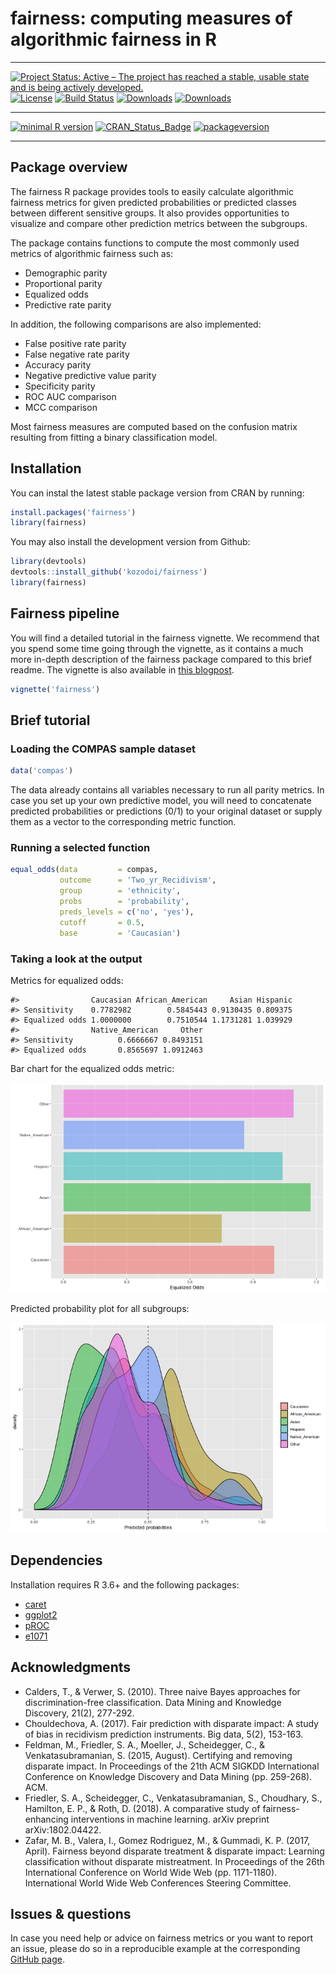 # fairness: computing measures of algorithmic fairness in R

---

[![Project Status: Active – The project has reached a stable, usable state and is being actively developed.](https://www.repostatus.org/badges/latest/active.svg)](https://www.repostatus.org/#active)
[![License](https://img.shields.io/github/license/mashape/apistatus.svg)](http://choosealicense.com/licenses/mit/)
[![Build Status](https://travis-ci.org/kozodoi/Fairness.svg?branch=master)](https://travis-ci.com/kozodoi/Fairness)
[![Downloads](https://cranlogs.r-pkg.org/badges/fairness)](https://cran.rstudio.com/web/packages/fairness/index.html)
[![Downloads](https://cranlogs.r-pkg.org/badges/grand-total/fairness?color=red)](https://cran.rstudio.com/web/packages/fairness/index.html)

---

[![minimal R version](https://img.shields.io/badge/R%3E%3D-3.6.0-6666ff.svg)](https://cran.r-project.org/)
[![CRAN_Status_Badge](https://www.r-pkg.org/badges/version/fairness)](https://www.r-pkg.org/badges/version/fairness)
[![packageversion](https://img.shields.io/badge/Package%20version-1.1.0-orange.svg?style=flat-square)](commits/master)

---

## Package overview

The fairness R package provides tools to easily calculate algorithmic fairness metrics for given predicted probabilities or predicted classes between different sensitive groups. It also provides opportunities to visualize and compare other prediction metrics between the subgroups. 

The package contains functions to compute the most commonly used metrics of algorithmic fairness such as:   

- Demographic parity
- Proportional parity
- Equalized odds
- Predictive rate parity

In addition, the following comparisons are also implemented:    

- False positive rate parity
- False negative rate parity
- Accuracy parity
- Negative predictive value parity
- Specificity parity
- ROC AUC comparison
- MCC comparison

Most fairness measures are computed based on the confusion matrix resulting from fitting a binary classification model.


## Installation

You can instal the latest stable package version from CRAN by running:

```r
install.packages('fairness')
library(fairness)
```

You may also install the development version from Github:

```r
library(devtools)
devtools::install_github('kozodoi/fairness')
library(fairness)
```

## Fairness pipeline

You will find a detailed tutorial in the fairness vignette. We recommend that you spend some time going through the vignette, as it contains a much more in-depth description of the fairness package compared to this brief readme. The vignette is also available in [this blogpost](https://kozodoi.github.io/blog/r/fairness/2019/09/29/fairness-tutorial.html).

```r
vignette('fairness')
```

## Brief tutorial

### Loading the COMPAS sample dataset

```r
data('compas')
```

The data already contains all variables necessary to run all parity metrics. In case you set up your own predictive model, you will need to concatenate predicted probabilities or predictions (0/1) to your original dataset or supply them as a vector to the corresponding metric function.

### Running a selected function

```r
equal_odds(data         = compas, 
           outcome      = 'Two_yr_Recidivism',
           group        = 'ethnicity',
           probs        = 'probability', 
           preds_levels = c('no', 'yes'), 
           cutoff       = 0.5, 
           base         = 'Caucasian')
```

### Taking a look at the output

Metrics for equalized odds:     

```
#>                Caucasian African_American     Asian Hispanic
#> Sensitivity    0.7782982        0.5845443 0.9130435 0.809375
#> Equalized odds 1.0000000        0.7510544 1.1731281 1.039929
#>                Native_American     Other
#> Sensitivity          0.6666667 0.8493151
#> Equalized odds       0.8565697 1.0912463
```

Bar chart for the equalized odds metric:    

![Bar plot](man/figures/Plot_bar.png)


Predicted probability plot for all subgroups:    

![Bar plot](man/figures/Plot_prob.png)


## Dependencies

Installation requires R 3.6+ and the following packages:
- [caret](https://cran.r-project.org/package=caret)
- [ggplot2](https://cran.r-project.org/package=ggplot2)
- [pROC](https://cran.r-project.org/package=pROC)
- [e1071](https://cran.r-project.org/package=e1071g)


## Acknowledgments
- Calders, T., & Verwer, S. (2010). Three naive Bayes approaches for discrimination-free classification. Data Mining and Knowledge Discovery, 21(2), 277-292.
- Chouldechova, A. (2017). Fair prediction with disparate impact: A study of bias in recidivism prediction instruments. Big data, 5(2), 153-163.
- Feldman, M., Friedler, S. A., Moeller, J., Scheidegger, C., & Venkatasubramanian, S. (2015, August). Certifying and removing disparate impact. In Proceedings of the 21th ACM SIGKDD International Conference on Knowledge Discovery and Data Mining (pp. 259-268). ACM.
- Friedler, S. A., Scheidegger, C., Venkatasubramanian, S., Choudhary, S., Hamilton, E. P., & Roth, D. (2018). A comparative study of fairness-enhancing interventions in machine learning. arXiv preprint arXiv:1802.04422.
- Zafar, M. B., Valera, I., Gomez Rodriguez, M., & Gummadi, K. P. (2017, April). Fairness beyond disparate treatment & disparate impact: Learning classification without disparate mistreatment. In Proceedings of the 26th International Conference on World Wide Web (pp. 1171-1180). International World Wide Web Conferences Steering Committee.


## Issues & questions

In case you need help or advice on fairness metrics or you want to report an issue, please do so in a reproducible example at the corresponding [GitHub page](https://github.com/kozodoi/fairness/issues).
